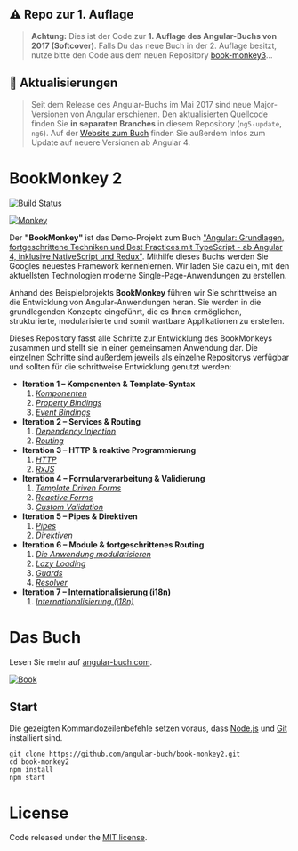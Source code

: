 ## ⚠️ Repo zur 1. Auflage

> **Achtung:** Dies ist der Code zur **1. Auflage des Angular-Buchs von 2017 (Softcover)**. Falls Du das neue Buch in der 2. Auflage besitzt, nutze bitte den Code aus dem neuen Repository [book-monkey3](https://github.com/angular-buch/book-monkey3)...

## 🔁 Aktualisierungen

> Seit dem Release des Angular-Buchs im Mai 2017 sind neue Major-Versionen von Angular erschienen.
> Den aktualisierten Quellcode finden Sie **in separaten Branches** in diesem Repository (`ng5-update`, `ng6`).
> Auf der [Website zum Buch](https://angular-buch.com/updates) finden Sie außerdem Infos zum Update auf neuere Versionen ab Angular 4.


# BookMonkey 2
[![Build Status](https://travis-ci.org/angular-buch/book-monkey2.svg)](https://travis-ci.org/angular-buch/book-monkey2)

[![Monkey](src/assets/images/monkey-thinking.png)](http://book-monkey2.angular-buch.com/)

Der __"BookMonkey"__ ist das Demo-Projekt zum Buch ["Angular: Grundlagen, fortgeschrittene Techniken und Best Practices mit TypeScript - ab Angular 4, inklusive NativeScript und Redux"](https://angular-buch.com/).
Mithilfe dieses Buchs werden Sie Googles neuestes Framework kennenlernen.
Wir laden Sie dazu ein, mit den aktuellsten Technologien moderne Single-Page-Anwendungen zu erstellen.

Anhand des Beispielprojekts __BookMonkey__ führen wir Sie schrittweise an die Entwicklung von Angular-Anwendungen heran.
Sie werden in die grundlegenden Konzepte eingeführt, die es Ihnen ermöglichen, strukturierte, modularisierte und somit wartbare Applikationen zu erstellen.

Dieses Repository fasst alle Schritte zur Entwicklung des BookMonkeys zusammen und stellt sie in einer gemeinsamen Anwendung dar.
Die einzelnen Schritte sind außerdem jeweils als einzelne Repositorys verfügbar und sollten für die schrittweise Entwicklung genutzt werden:


* __Iteration 1 – Komponenten & Template-Syntax__
  1. _[Komponenten](https://book-monkey2.angular-buch.com/iteration-1/components)_
  2. _[Property Bindings](https://book-monkey2.angular-buch.com/iteration-1/property-bindings)_
  3. _[Event Bindings](https://book-monkey2.angular-buch.com/iteration-1/event-bindings)_
* __Iteration 2 – Services & Routing__
  1. _[Dependency Injection](https://book-monkey2.angular-buch.com/iteration-2/di)_
  2. _[Routing](https://book-monkey2.angular-buch.com/iteration-2/navigation)_
* __Iteration 3 – HTTP & reaktive Programmierung__
  1. _[HTTP](https://book-monkey2.angular-buch.com/iteration-3/http)_
  2. _[RxJS](https://book-monkey2.angular-buch.com/iteration-3/rxjs)_
* __Iteration 4 – Formularverarbeitung & Validierung__
  1. _[Template Driven Forms](https://book-monkey2.angular-buch.com/iteration-4/template-driven-forms)_
  2. _[Reactive Forms](https://book-monkey2.angular-buch.com/iteration-4/reactive-forms)_
  3. _[Custom Validation](https://book-monkey2.angular-buch.com/iteration-4/custom-validation)_
* __Iteration 5 – Pipes & Direktiven__
  1. _[Pipes](https://book-monkey2.angular-buch.com/iteration-5/pipes)_
  2. _[Direktiven](https://book-monkey2.angular-buch.com/iteration-5/directives)_
* __Iteration 6 – Module & fortgeschrittenes Routing__
  1. _[Die Anwendung modularisieren](https://book-monkey2.angular-buch.com/iteration-6/modules)_
  2. _[Lazy Loading](https://book-monkey2.angular-buch.com/iteration-6/lazy-loading)_
  3. _[Guards](https://book-monkey2.angular-buch.com/iteration-6/guards)_
  4. _[Resolver](https://book-monkey2.angular-buch.com/iteration-6/resolver)_
* __Iteration 7 – Internationalisierung (i18n)__
  1. _[Internationalisierung (i18n)](https://book-monkey2.angular-buch.com/iteration-7/i18n)_

# Das Buch

Lesen Sie mehr auf [angular-buch.com](https://angular-buch.com/).

[![Book](https://angular-buch.com/angular-buch_small.png)](https://angular-buch.com/)


## Start

Die gezeigten Kommandozeilenbefehle setzen voraus, dass [Node.js](https://nodejs.org/) und [Git](https://git-scm.com/) installiert sind. 

```
git clone https://github.com/angular-buch/book-monkey2.git
cd book-monkey2
npm install
npm start
```


<!--
## Anzeige der Änderungen zwischen den einzelnen Schritten

** Achtung: aktuell nur unter Linux/Unix-Systemen verfügbar **
Innerhalb jeder Iteration existieren einer oder mehrere Schritte, die jeweils den vorherigen Stand des BookMonkeys erweitern bzw. verändern.
Um eine Auflistung aller Unterscheide zwischen den einzelnen Entwicklungsschritten zu erhalten, kann der folgende Befehl auf der Konsole aufgerufen werden:

```bash
npm run diff
```

Der Befehl führt das Skript `step-diff.sh` aus und erstellt einen neuen Ordner `diffs`.
Dort liegen (sortiert nach Schritten) HTML-Dateien, die jeweils die Änderungen zwischen den BookMonkey-Versionen auflisten.
Weiterhin wird eine Index-Datei mit Verweisen auf die Diffs erzeugt und ein Webserver zur Auslieferung (`http-server`) gestartet, sofern dieser auf dem System installiert ist.
-->

# License
Code released under the [MIT license](https://opensource.org/licenses/MIT).
